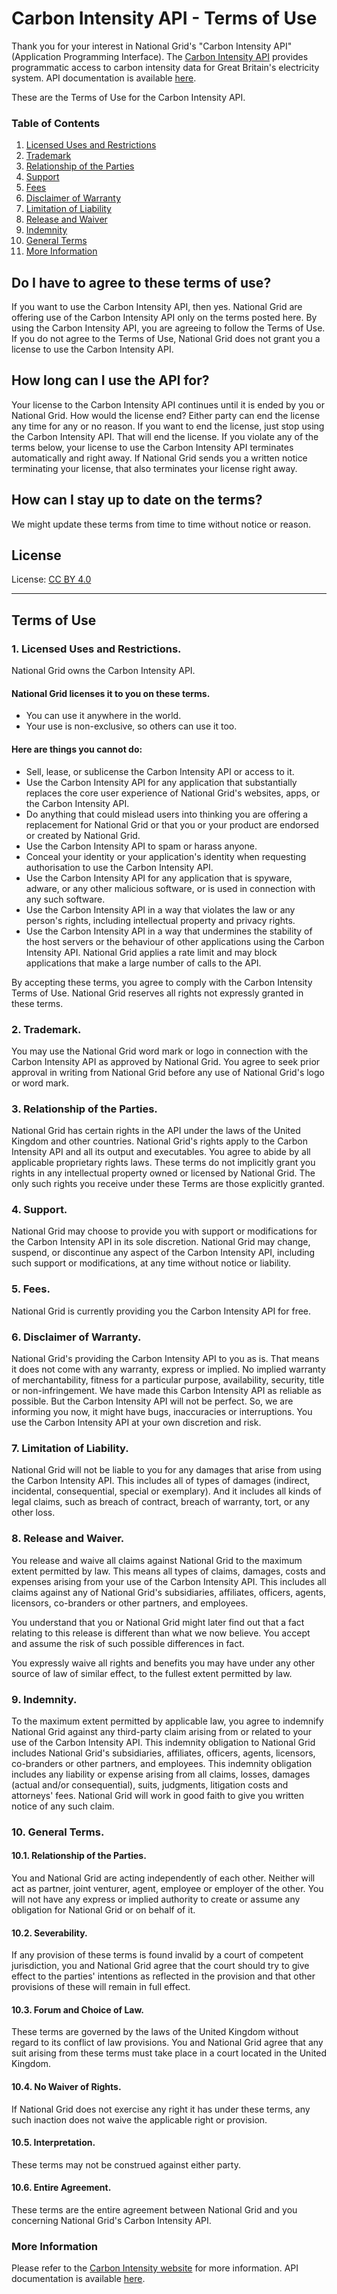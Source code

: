 # Carbon Intensity API - Terms of Use

Thank you for your interest in National Grid's "Carbon Intensity API" (Application Programming Interface). The [Carbon Intensity API](http://carbonintensity.org.uk) provides programmatic access to carbon intensity data for Great Britain's electricity system. API documentation is available [here](https://carbon-intensity.github.io/api-definitions).

These are the Terms of Use for the Carbon Intensity API.

### Table of Contents
 1. [Licensed Uses and Restrictions](#1licensed-uses-and-restrictions)
 2. [Trademark](#2-trademark)
 3. [Relationship of the Parties](#3-relationship-of-the-parties)
 4. [Support](#4-support)
 5. [Fees](#5-fees)
 6. [Disclaimer of Warranty](#6-disclaimer-of-warranty)
 7. [Limitation of Liability](#7-limitation-of-liability)
 8. [Release and Waiver](#8-release-and-waiver)
 9. [Indemnity](#9-indemnity)
 10. [General Terms](#10-general-terms)
 11. [More Information](#more-information)

## Do I have to agree to these terms of use?
If you want to use the Carbon Intensity API, then yes. National Grid are offering use of the Carbon Intensity API only on the terms posted here. By using the Carbon Intensity API, you are agreeing to follow the Terms of Use. If you do not agree to the Terms of Use, National Grid does not grant you a license to use the Carbon Intensity API.

## How long can I use the API for?
Your license to the Carbon Intensity API continues until it is ended by you or National Grid.
How would the license end? Either party can end the license any time for any or no reason. If you want to end the license, just stop using the Carbon Intensity API. That will end the license. If you violate any of the terms below, your license to use the Carbon Intensity API terminates automatically and right away. If National Grid sends you a written notice terminating your license, that also terminates your license right away.

## How can I stay up to date on the terms?
We might update these terms from time to time without notice or reason.

## License
License: [CC BY 4.0](https://creativecommons.org/licenses/by/4.0/)

---

## Terms of Use

### 1.	Licensed Uses and Restrictions.
National Grid owns the Carbon Intensity API.
#### National Grid licenses it to you on these terms.
 * You can use it anywhere in the world.
 * Your use is non-exclusive, so others can use it too.

#### Here are things you cannot do:
 * Sell, lease, or sublicense the Carbon Intensity API or access to it.
 * Use the Carbon Intensity API for any application that substantially replaces the core user experience of National Grid's websites, apps, or the Carbon Intensity API.
 * Do anything that could mislead users into thinking you are offering a replacement for National Grid or that you or your product are endorsed or created by National Grid.
 * Use the Carbon Intensity API to spam or harass anyone.
 * Conceal your identity or your application's identity when requesting authorisation to use the Carbon Intensity API.
 * Use the Carbon Intensity API for any application that is spyware, adware, or any other malicious software, or is used in connection with any such software.
 * Use the Carbon Intensity API in a way that violates the law or any person's rights, including intellectual property and privacy rights.
 * Use the Carbon Intensity API in a way that undermines the stability of the host servers or the behaviour of other applications using the Carbon Intensity API. National Grid applies a rate limit and may block applications that make a large number of calls to the API.

By accepting these terms, you agree to comply with the Carbon Intensity Terms of Use. National Grid reserves all rights not expressly granted in these terms.

### 2. Trademark.
You may use the National Grid word mark or logo in connection with the Carbon Intensity API as approved by National Grid. You agree to seek prior approval in writing from National Grid before any use of National Grid's logo or word mark.

### 3. Relationship of the Parties.
National Grid has certain rights in the API under the laws of the United Kingdom and other countries. National Grid's rights apply to the Carbon Intensity API and all its output and executables. You agree to abide by all applicable proprietary rights laws.
These terms do not implicitly grant you rights in any intellectual property owned or licensed by National Grid. The only such rights you receive under these Terms are those explicitly granted.

### 4. Support.
National Grid may choose to provide you with support or modifications for the Carbon Intensity API in its sole discretion. National Grid may change, suspend, or discontinue any aspect of the Carbon Intensity API, including such support or modifications, at any time without notice or liability.

### 5. Fees.
National Grid is currently providing you the Carbon Intensity API for free.

### 6. Disclaimer of Warranty.
National Grid's providing the Carbon Intensity API to you as is. That means it does not come with any warranty, express or implied. No implied warranty of merchantability, fitness for a particular purpose, availability, security, title or non-infringement. We have made this Carbon Intensity API as reliable as possible. But the Carbon Intensity API will not be perfect. So, we are informing you now, it might have bugs, inaccuracies or interruptions. You use the Carbon Intensity API at your own discretion and risk.

### 7. Limitation of Liability.
National Grid will not be liable to you for any damages that arise from using the Carbon Intensity API. This includes all of types of damages (indirect, incidental, consequential, special or exemplary). And it includes all kinds of legal claims, such as breach of contract, breach of warranty, tort, or any other loss.

### 8. Release and Waiver.
You release and waive all claims against National Grid to the maximum extent permitted by law. This means all types of claims, damages, costs and expenses arising from your use of the Carbon Intensity API. This includes all claims against any of National Grid's subsidiaries, affiliates, officers, agents, licensors, co-branders or other partners, and employees.

You understand that you or National Grid might later find out that a fact relating to this release is different than what we now believe. You accept and assume the risk of such possible differences in fact.

You expressly waive all rights and benefits you may have under any other source of law of similar effect, to the fullest extent permitted by law.

### 9. Indemnity.
To the maximum extent permitted by applicable law, you agree to indemnify National Grid against any third-party claim arising from or related to your use of the Carbon Intensity API. This indemnity obligation to National Grid includes National Grid's subsidiaries, affiliates, officers, agents, licensors, co-branders or other partners, and employees. This indemnity obligation includes any liability or expense arising from all claims, losses, damages (actual and/or consequential), suits, judgments, litigation costs and attorneys' fees. National Grid will work in good faith to give you written notice of any such claim.

### 10. General Terms.
#### 10.1. Relationship of the Parties.
You and National Grid are acting independently of each other. Neither will act as partner, joint venturer, agent, employee or employer of the other. You will not have any express or implied authority to create or assume any obligation for National Grid or on behalf of it.
#### 10.2. Severability.
If any provision of these terms is found invalid by a court of competent jurisdiction, you and National Grid agree that the court should try to give effect to the parties' intentions as reflected in the provision and that other provisions of these will remain in full effect.
#### 10.3. Forum and Choice of Law.
These terms are governed by the laws of the United Kingdom without regard to its conflict of law provisions. You and National Grid agree that any suit arising from these terms must take place in a court located in the United Kingdom.
#### 10.4. No Waiver of Rights.
If National Grid does not exercise any right it has under these terms, any such inaction does not waive the applicable right or provision.
#### 10.5. Interpretation.
These terms may not be construed against either party.
#### 10.6. Entire Agreement.
These terms are the entire agreement between National Grid and you concerning National Grid's Carbon Intensity API.

### More Information
Please refer to the [Carbon Intensity website](http://carbonintensity.org.uk) for more information. API documentation is available [here](https://carbon-intensity.github.io/api-definitions).
